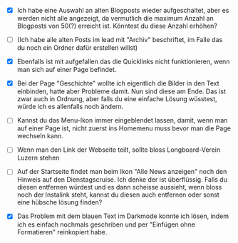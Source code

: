 
- [x] Ich habe eine Auswahl an alten Blogposts wieder aufgeschaltet, aber es werden nicht alle angezeigt, da vermutlich die maximum Anzahl an Blogposts von 50(?) erreicht ist. Könntest du diese Anzahl erhöhen?
- [ ] (Ich habe alle alten Posts im lead mit "Archiv" beschriftet, im Falle das du noch ein Ordner dafür erstellen willst)
- [x] Ebenfalls ist mit aufgefallen das die Quicklinks nicht funktionieren, wenn man sich auf einer Page befindet.
- [x] Bei der Page "Geschichte" wollte ich eigentlich die Bilder in den Text einbinden, hatte aber Probleme damit. Nun sind diese am Ende. Das ist zwar auch in Ordnung, aber falls du eine einfache Lösung wüsstest, würde ich es allenfalls noch ändern.

- [ ] Kannst du das Menu-Ikon immer eingeblendet lassen, damit, wenn man auf einer Page ist, nicht zuerst ins Homemenu muss bevor man die Page wechseln kann.
- [ ] Wenn man den Link der Webseite teilt, sollte bloss Longboard-Verein Luzern stehen
- [ ] Auf der Startseite findet man beim Ikon "Alle News anzeigen" noch den Hinweis auf den Dienstagscruise. Ich denke der ist überflüssig. Falls du diesen entfernen würdest und es dann scheisse aussieht, wenn bloss noch der Instalink steht, kannst du diesen auch entfernen oder sonst eine hübsche lösung finden?
- [x] Das Problem mit dem blauen Text im Darkmode konnte ich lösen, indem ich es einfach nochmals geschriben und per "Einfügen ohne Formatieren" reinkopiert habe.
